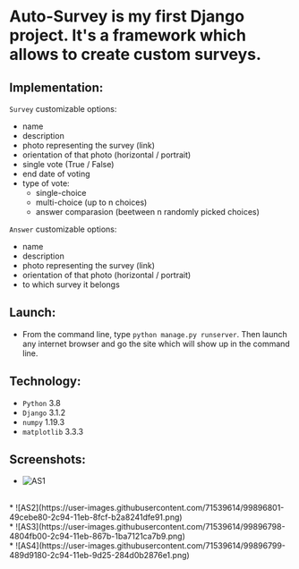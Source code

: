 # Auto-Survey is my first Django project. It's a framework which allows to create custom surveys.

## Implementation:
```Survey``` customizable options:
* name  
* description
* photo representing the survey (link)
* orientation of that photo (horizontal / portrait)
* single vote (True / False)
* end date of voting
* type of vote:
  * single-choice
  * multi-choice (up to n choices)
  * answer comparasion (beetween n randomly picked choices)
  
```Answer``` customizable options:
* name
* description
* photo representing the survey (link)
* orientation of that photo (horizontal / portrait)
* to which survey it belongs
  
## Launch:
* From the command line, type ```python manage.py runserver```. Then launch any internet browser and go the site which will show up in the command line.

## Technology:
* ```Python``` 3.8
* ```Django``` 3.1.2
* ```numpy``` 1.19.3
* ```matplotlib``` 3.3.3

## Screenshots:
* ![AS1](https://user-images.githubusercontent.com/71539614/99896800-49362800-2c94-11eb-9e04-1fbe8adec5c4.png)  
<br>  
* ![AS2](https://user-images.githubusercontent.com/71539614/99896801-49cebe80-2c94-11eb-8fcf-b2a8241dfe91.png)   
<br>   
* ![AS3](https://user-images.githubusercontent.com/71539614/99896798-4804fb00-2c94-11eb-867b-1ba7121ca7b9.png)   
<br>   
* ![AS4](https://user-images.githubusercontent.com/71539614/99896799-489d9180-2c94-11eb-9d25-284d0b2876e1.png)   
<br>  
